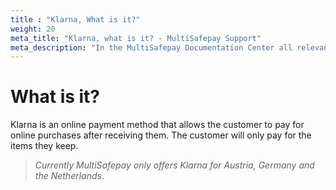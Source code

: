 ```yaml
---
title : "Klarna, What is it?"
weight: 20
meta_title: "Klarna, what is it? - MultiSafepay Support"
meta_description: "In the MultiSafepay Documentation Center all relevant information regarding our Plugins and API. As well as Support pages for Payment Method, Tools and General Questions. You can also find the contact details of our Support Team and Integration Team."
---
```

# What is it?
Klarna is an online payment method that allows the customer to pay for online purchases after receiving them. The customer will only pay for the items they keep.

>_Currently MultiSafepay only offers Klarna for Austria, Germany and the Netherlands_.
